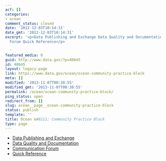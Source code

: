 ```yaml
---
acf: []
categories:
- ocean
comment_status: closed
date: '2012-12-03T10:14:31'
date_gmt: '2012-12-03T10:14:31'
excerpt: '<p>Data Publishing and Exchange Data Quality and Documentation Communication
  Forum Quick Reference</p>

  '
featured_media: 0
guid: http://www.data.gov/?p=40645
id: 40645
layout: legacy-page
link: https://www.data.gov/ocean/ocean-community-practice-block
meta: []
modified: '2013-11-07T00:38:55'
modified_gmt: '2013-11-07T00:38:55'
permalink: /ocean/ocean-community-practice-block/
ping_status: open
redirect_from: []
slug: ocean__page__ocean-community-practice-block
status: publish
template: ''
title: Ocean &#8211; Community Practice Block
type: page
---
```

* [Data Publishing and Exchange](/ocean/ocean-data-publishing-and-exchange)
* [Data Quality and Documentation](/ocean/ocean-data-quality-and-documentation)
* [Communication Forum](/ocean/marine-planning-portal-network)
* [Quick Reference](/ocean/ocean-quick-reference)
